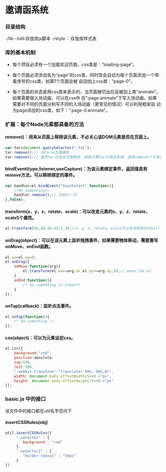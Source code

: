 # 邀请函系统

### 目录结构
-/lib
    -/util:存放库js脚本
    -/style ：存放库样式表
    
    
### 库的基本机制

* 每个项目必须有一个加载欢迎页面，css类是：“loading-page”。

* 每个页面必须添加名为“page”的css类，同时库会自动为每个页面添加一个带着序号的css类，如第1个页面会被
自动加上css类：“page-0”。

* 每个页面的状态是用css类来表示的，当页面被切出后会被加上类“animate”。如果需要做入场动画，可以在css中
在“.page.animate”下写入场动画。如果需要对不同的页面分别写不同的入场动画（更常见的情况）可以利用框架自
动为page添加的css类，如下：“.page-0.animate”。


### 扩展：每个Node元素都具备的方法

#### remove()：用来从页面上移除该元素，不必关心该DOM元素是否在页面上。
```js
var tar=document.querySelector(".tar");
tar.remove();// 将tar从页面移除
tar.remove();// 虽然tar已经从页面移除，但是只要tar引用还有效，调用remove()不会报错，可以省去检查tar是否在页面中
```
#### bindEvent(type,listener,useCapture)：为该元素绑定事件，返回值具有remove方法，可以移除绑定的事件。
```js
var handler=el.bindEvent("touchstart",function(){
    /*do something*/
    handler.remove();// 只执行一次
},false);
```
#### transform(x、y、z、rotate、scale)：可以改变元素的x、y、z、rotate、scale5个属性。
```js
el.transform(40,40,40,45,1.3);//x、y、z、rotate、scale可以有选择性的为null
```
#### onDrag(object)：可以在该元素上监听拖拽事件，如果需要物体移动，需要重写onMove、onEnd函数。
```js
el.wx=el.wy=0;
el.onDrag({
    onMove:function(arg){
        el.transform(el.wx+=arg.dx,el.wy+=arg.dy,0);// move the el
    },
    onEnd:function(){
        /* do something to clean*/
    }
});
```
#### onTap(callback)：监听点击事件。
```js
el.onTap(function(){
    /* do something */
});
```
#### css(object)：可以为元素设定css。
```js
el.css({
    background:"red",
    position:absolute,
    top:50%,
    left:50%,
    "-webkit-transform":"translate(-50%,-50%,0)",
    width: document.body.offsetWidth/5<<0 +"px",
    height: document.body.offsetHeight/5<<0 +"px"
});
````


### basic.js 中的接口
该文件中的接口都在util名字空间下

#### insertCSSRules(obj)
```js
util.insertCSSRules({
     ".selector" : {
        background : "red"
     },
     ".selector2" : {
        "border-radius" : "50px"
     }
})
```



    